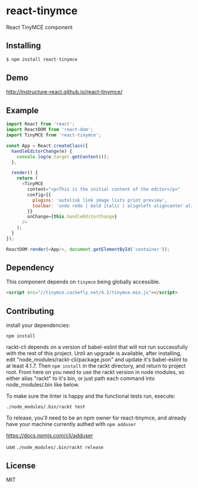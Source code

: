 # react-tinymce

React TinyMCE component

## Installing

```bash
$ npm install react-tinymce
```

## Demo

http://instructure-react.github.io/react-tinymce/

## Example

```js
import React from 'react';
import ReactDOM from 'react-dom';
import TinyMCE from 'react-tinymce';

const App = React.createClass({
  handleEditorChange(e) {
    console.log(e.target.getContent());
  },

  render() {
    return (
      <TinyMCE
        content="<p>This is the initial content of the editor</p>"
        config={{
          plugins: 'autolink link image lists print preview',
          toolbar: 'undo redo | bold italic | alignleft aligncenter alignright'
        }}
        onChange={this.handleEditorChange}
      />
    );
  }
});

ReactDOM.render(<App/>, document.getElementById('container'));
```

## Dependency

This component depends on `tinymce` being globally accessible.

```html
<script src="//tinymce.cachefly.net/4.2/tinymce.min.js"></script>
```

## Contributing

install your dependencies:

`npm install`

rackt-cli depends on a version of babel-eslint that will not run successfully with
the rest of this project.  Until an upgrade is available, after installing,
edit "node_modules/rackt-cli/package.json"
and update it's babel-eslint to at least 4.1.7. Then `npm install` in the rackt
directory, and return to project root.  From here on you need to use the
rackt version in node modules, so either alias "rackt" to it's bin, or
just path each command into node_modules/.bin like below.

To make sure the linter is happy and the functional tests run, execute:

`./node_modules/.bin/rackt test`

To release, you'll need to be an npm owner for react-tinymce, and already
have your machine currently authed with `npm adduser`

https://docs.npmjs.com/cli/adduser

use `./node_modules/.bin/rackt release`

## License

MIT
